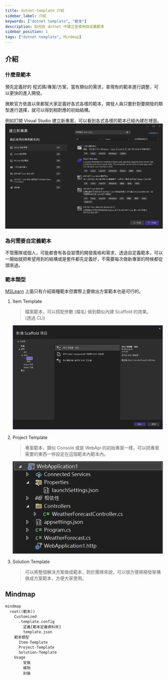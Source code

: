 ```yaml
---
title: dotnet-template 介紹
sidebar_label: 介紹
keywords: ["dotnet template", "範本"]
description: 如何在 dotnet 中建立並使用自定義範本
sidebar_position: 1
tags: ["dotnet template", Mindmap]
---
```


## 介紹

### 什麼是範本
預先定義好的 程式碼/專案/方案，當有類似的需求，拿現有的範本進行調整，可以更快的進入開發。

微軟官方依直以來都幫大家定義好各式各樣的範本，開發人員只要針對要開發的類型進行選擇，就可以得到相對應的初始結構。

例如打開 Visual Studio 建立新專案，可以看到各式各樣的範本已經內建在裡面。
![](img/2024-02-11-16-39-01.png)

### 為何需要自定義範本
不管團隊或個人，可能都會有各自習慣的開發風格和需求，透過自定義範本，可以一開始就把希望用到的結構或是套件都先定義好，不需要每次做新專案的時候都從頭來過。

### 範本類型
[MSLearn](https://learn.microsoft.com/zh-tw/dotnet/core/tutorials/cli-templates-create-item-template) 上面只有介紹兩種範本但實際上要做出方案範本也是可行的。

1. Item Template
   > 檔案範本，可以搭配參數 (檔名) 做到類似內建 Scaffold 的效果。  
   > (透過 CLI)
    
    ![](img/2024-02-11-18-46-05.png)

2. Project Template
    > 專案範本，類似 Console 或是 WebApi 的初始專案一樣，可以把專案需要的東西一併設定在這個範本內範本內。

    ![](img/2024-02-11-18-43-36.png)

3. Solution Template
    > 可以將整個解決方案做成範本，對於團隊來說，可以很方便將開發架構做成方案範本，方便大家使用。

## Mindmap

```mermaid
mindmap
  root((範本))
    Customized
      .template.config
        定義[範本定義資料夾]
        template.json
    範本類型
      Item-Template
      Project-Template
      Solution-Template
    Usage
        安裝
        移除
        封裝
```